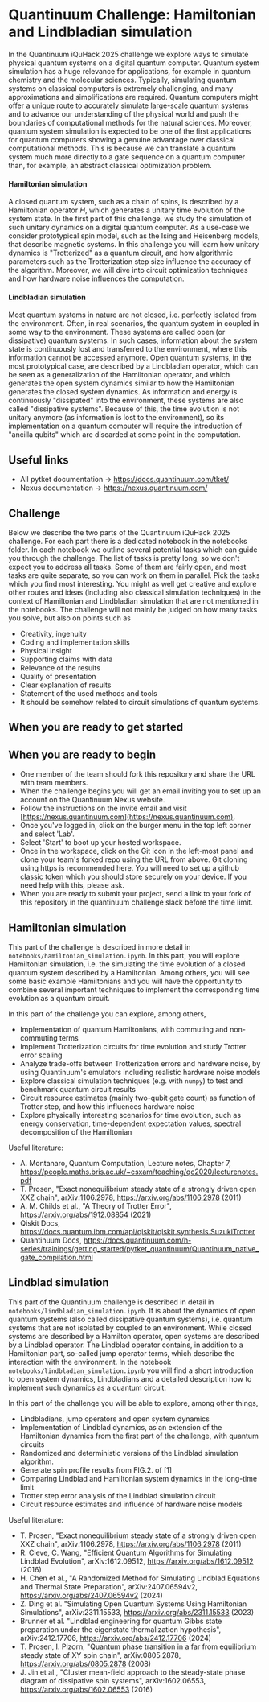 # Quantinuum Challenge: Hamiltonian and Lindbladian simulation

In the Quantinuum iQuHack 2025 challenge we explore ways to simulate physical quantum systems on a digital quantum computer. Quantum system simulation has a huge relevance for applications, for example in quantum chemistry and the molecular sciences.
Typically, simulating quantum systems on classical computers is extremely challenging, and many approximations and simplifications are required. Quantum computers might offer a unique route to accurately simulate large-scale quantum systems and to advance our understanding of the physical world and push the boundaries of computational methods for the natural sciences. Moreover, quantum system simulation is expected to be one of the first applications for quantum computers showing a genuine advantage over classical computational methods. This is because we can translate a quantum system much more directly to a gate sequence on a quantum computer than, for example, an abstract classical optimization problem.


#### Hamiltonian simulation
A closed quantum system, such as a chain of spins, is described by a Hamiltonian operator $H$, which generates a unitary time evolution of the system state. In the first part of this challenge, we study the simulation of such unitary dynamics on a digital quantum computer. As a use-case we consider prototypical spin model, such as the Ising and Heisenberg models, that describe magnetic systems. In this challenge you will learn how unitary dynamics is "Trotterized" as a quantum circuit, and how algorithmic parameters such as the Trotterization step size influence the accuracy of the algorithm. Moreover, we will dive into circuit optimization techniques and how hardware noise influences the computation.

#### Lindbladian simulation
Most quantum systems in nature are not closed, i.e. perfectly isolated from the environment. Often, in real scenarios, the quantum system in coupled in some way to the environment. These systems are called open (or dissipative) quantum systems. In such cases, information about the system state is continuously lost and transferred to the environment, where this information cannot be accessed anymore. Open quantum systems, in the most prototypical case, are described by a Lindbladian operator, which can be seen as a generalization of the Hamiltonian operator, and which generates the open system dynamics similar to how the Hamiltonian generates the closed system dynamics.
As information and energy is continuously "dissipated" into the environment, these systems are also called "dissipative systems". Because of this, the time evolution is not unitary anymore (as information is lost to the environment), so its implementation on a quantum computer will require the introduction of "ancilla qubits" which are discarded at some point in the computation.



## Useful links
- All pytket documentation -> https://docs.quantinuum.com/tket/
- Nexus documentation -> https://nexus.quantinuum.com/

## Challenge

Below we describe the two parts of the Quantinuum iQuHack 2025 challenge. For each part there is a dedicated notebook in the notebooks folder. In each notebook we outline several potential tasks which can guide you through the challenge. The list of tasks is pretty long, so we don't expect you to address all tasks. Some of them are fairly open, and most tasks are quite separate, so you can work on them in parallel. Pick the tasks which you find most interesting. You might as well get creative and explore other routes and ideas (including also classical simulation techniques) in the context of Hamiltonian and Lindbladian simulation that are not mentioned in the notebooks. The challenge will not mainly be judged on how many tasks you solve, but also on points such as

- Creativity, ingenuity
- Coding and implementation skills
- Physical insight
- Supporting claims with data
- Relevance of the results
- Quality of presentation
- Clear explanation of results
- Statement of the used methods and tools
- It should be somehow related to circuit simulations of quantum systems.


## When you are ready to get started

## When you are ready to begin

* One member of the team should fork this repository and share the URL with team members. 
* When the challenge begins you will get an email inviting you to set up an account on the Quantinuum Nexus website.
* Follow the instructions on the invite email and visit [https://nexus.quantinuum.com](https://nexus.quantinuum.com). 
* Once you've logged in, click on the burger menu in the top left corner and select 'Lab'.
* Select 'Start' to boot up your hosted workspace.
* Once in the workspace, click on the Git icon in the left-most panel and clone your team's forked repo using the URL from above. Git cloning using https is recommended here. You will need to set up a github [classic token](https://docs.github.com/en/authentication/keeping-your-account-and-data-secure/managing-your-personal-access-tokens#creating-a-personal-access-token-classic) which you should store securely on your device. If you need help with this, please ask.
* When you are ready to submit your project, send a link to your fork of this repository in the quantinuum challenge slack before the time limit.



## Hamiltonian simulation

This part of the challenge is described in more detail in `notebooks/hamiltonian_simulation.ipynb`. In this part, you will explore Hamiltonian simulation, i.e. the simulating the time evolution of a closed quantum system described by a Hamiltonian. Among others, you will see some basic example Hamiltonians and you will have the opportunity to combine several important techniques to implement the corresponding time evolution as a quantum circuit.


In this part of the challenge you can explore, among others,
- Implementation of quantum Hamiltonians, with commuting and non-commuting terms
- Implement Trotterization circuits for time evolution and study Trotter error scaling
- Analyze trade-offs between Trotterization errors and hardware noise, by using Quantinuum's emulators including realistic hardware noise models
- Explore classical simulation techniques (e.g. with `numpy`) to test and benchmark quantum circuit results
- Circuit resource estimates (mainly two-qubit gate count) as function of Trotter step, and how this influences hardware noise
- Explore physically interesting scenarios for time evolution, such as energy conservation, time-dependent expectation values, spectral decomposition of the Hamiltonian

Useful literature:
- A. Montanaro, Quantum Computation, Lecture notes, Chapter 7, https://people.maths.bris.ac.uk/~csxam/teaching/qc2020/lecturenotes.pdf 
- T. Prosen, "Exact nonequilibrium steady state of a strongly driven open XXZ chain", arXiv:1106.2978, https://arxiv.org/abs/1106.2978 (2011)
- A. M. Childs et al., "A Theory of Trotter Error", https://arxiv.org/abs/1912.08854 (2021)
- Qiskit Docs, https://docs.quantum.ibm.com/api/qiskit/qiskit.synthesis.SuzukiTrotter
- Quantinuum Docs, https://docs.quantinuum.com/h-series/trainings/getting_started/pytket_quantinuum/Quantinuum_native_gate_compilation.html


## Lindblad simulation

This part of the Quantinuum challenge is described in detail in `notebooks/lindbladian_simulation.ipynb`.
It is about the dynamics of open quantum systems (also called dissipative quantum systems), i.e. quantum systems that are not isolated by coupled to an environment. While closed systems are described by a Hamilton operator, open systems are described by a Lindblad operator. The Lindblad operator contains, in addition to a Hamiltonian part, so-called jump operator terms, which describe the interaction with the environment. In the notebook `notebooks/lindbladian_simulation.ipynb` you will find a short introduction to open system dynamics, Lindbladians and a detailed description how to implement such dynamics as a quantum circuit.

In this part of the challenge you will be able to explore, among other things,
- Lindbladians, jump operators and open system dynamics
- Implementation of Lindblad dynamics, as an extension of the Hamiltonian dynamics from the first part of the challenge, with quantum circuits
- Randomized and deterministic versions of the Lindblad simulation algorithm.
- Generate spin profile results from FIG.2. of [1]
- Comparing Lindblad and Hamiltonian system dynamics in the long-time limit
- Trotter step error analysis of the Lindblad simulation circuit
- Circuit resource estimates and influence of hardware noise models

Useful literature:
- T. Prosen, "Exact nonequilibrium steady state of a strongly driven open XXZ chain", arXiv:1106.2978, https://arxiv.org/abs/1106.2978 (2011)
- R. Cleve, C. Wang, "Efficient Quantum Algorithms for Simulating Lindblad Evolution", arXiv:1612.09512, https://arxiv.org/abs/1612.09512 (2016)
- H. Chen et al., "A Randomized Method for Simulating Lindblad Equations and Thermal State Preparation", arXiv:2407.06594v2, https://arxiv.org/abs/2407.06594v2 (2024)
- Z. Ding et al. "Simulating Open Quantum Systems Using Hamiltonian Simulations", arXiv:2311.15533, https://arxiv.org/abs/2311.15533 (2023)
- Brunner et al. "Lindblad engineering for quantum Gibbs state preparation under the eigenstate thermalization hypothesis", arXiv:2412.17706, https://arxiv.org/abs/2412.17706 (2024)
- T. Prosen, I. Pizorn, "Quantum phase transition in a far from equilibrium steady state of XY spin chain", arXiv:0805.2878, https://arxiv.org/abs/0805.2878 (2008)
- J. Jin et al., "Cluster mean-field approach to the steady-state phase diagram of dissipative spin systems", arXiv:1602.06553, https://arxiv.org/abs/1602.06553 (2016)
